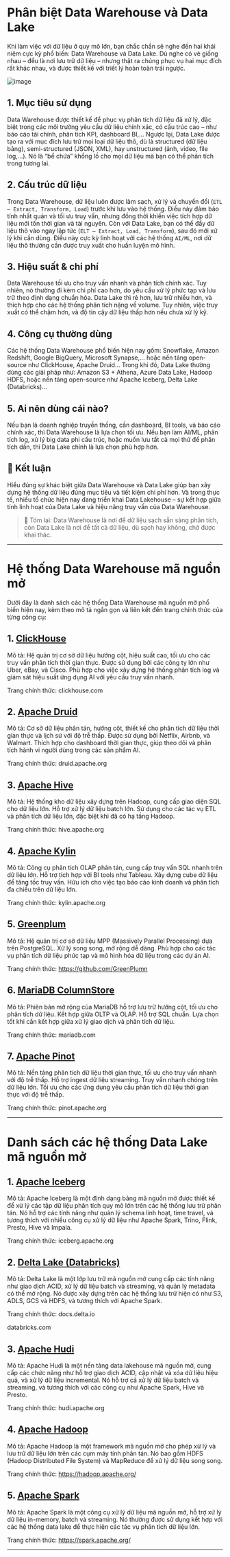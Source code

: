 # Phân biệt Data Warehouse và Data Lake
Khi làm việc với dữ liệu ở quy mô lớn, bạn chắc chắn sẽ nghe đến hai khái niệm cực kỳ phổ biến: Data Warehouse và Data Lake. Dù nghe có vẻ giống nhau – đều là nơi lưu trữ dữ liệu – nhưng thật ra chúng phục vụ hai mục đích rất khác nhau, và được thiết kế với triết lý hoàn toàn trái ngược.

![image](https://github.com/user-attachments/assets/ffccaa0c-6d03-4bbf-9a0a-0529bb8ac739)

## 1. Mục tiêu sử dụng
Data Warehouse được thiết kế để phục vụ phân tích dữ liệu đã xử lý, đặc biệt trong các môi trường yêu cầu dữ liệu chính xác, có cấu trúc cao – như báo cáo tài chính, phân tích KPI, dashboard BI,...
Ngược lại, Data Lake được tạo ra với mục đích lưu trữ mọi loại dữ liệu thô, dù là structured (dữ liệu bảng), semi-structured (JSON, XML), hay unstructured (ảnh, video, file log,...). Nó là “bể chứa” khổng lồ cho mọi dữ liệu mà bạn có thể phân tích trong tương lai.

## 2. Cấu trúc dữ liệu
Trong Data Warehouse, dữ liệu luôn được làm sạch, xử lý và chuyển đổi (`ETL – Extract, Transform, Load`) trước khi lưu vào hệ thống. Điều này đảm bảo tính nhất quán và tối ưu truy vấn, nhưng đồng thời khiến việc tích hợp dữ liệu mới tốn thời gian và tài nguyên.
Còn với Data Lake, bạn có thể đẩy dữ liệu thô vào ngay lập tức (`ELT – Extract, Load, Transform`), sau đó mới xử lý khi cần dùng. Điều này cực kỳ linh hoạt với các hệ thống `AI/ML`, nơi dữ liệu thô thường cần được truy xuất cho huấn luyện mô hình.

## 3. Hiệu suất & chi phí
Data Warehouse tối ưu cho truy vấn nhanh và phân tích chính xác. Tuy nhiên, nó thường đi kèm chi phí cao hơn, do yêu cầu xử lý phức tạp và lưu trữ theo định dạng chuẩn hóa.
Data Lake thì rẻ hơn, lưu trữ nhiều hơn, và thích hợp cho các hệ thống phân tích nặng về volume. Tuy nhiên, việc truy xuất có thể chậm hơn, và độ tin cậy dữ liệu thấp hơn nếu chưa xử lý kỹ.

## 4. Công cụ thường dùng
Các hệ thống Data Warehouse phổ biến hiện nay gồm: Snowflake, Amazon Redshift, Google BigQuery, Microsoft Synapse,... hoặc nền tảng open-source như ClickHouse, Apache Druid...
Trong khi đó, Data Lake thường dùng các giải pháp như: Amazon S3 + Athena, Azure Data Lake, Hadoop HDFS, hoặc nền tảng open-source như Apache Iceberg, Delta Lake (Databricks)...

## 5. Ai nên dùng cái nào?
Nếu bạn là doanh nghiệp truyền thống, cần dashboard, BI tools, và báo cáo chính xác, thì Data Warehouse là lựa chọn tối ưu.
Nếu bạn làm AI/ML, phân tích log, xử lý big data phi cấu trúc, hoặc muốn lưu tất cả mọi thứ để phân tích dần, thì Data Lake chính là lựa chọn phù hợp hơn.

## 🎯 Kết luận
Hiểu đúng sự khác biệt giữa Data Warehouse và Data Lake giúp bạn xây dựng hệ thống dữ liệu đúng mục tiêu và tiết kiệm chi phí hơn. Và trong thực tế, nhiều tổ chức hiện nay đang triển khai Data Lakehouse – sự kết hợp giữa tính linh hoạt của Data Lake và hiệu năng truy vấn của Data Warehouse.

> 📌 Tóm lại: Data Warehouse là nơi để dữ liệu sạch sẵn sàng phân tích, còn Data Lake là nơi để tất cả dữ liệu, dù sạch hay không, chờ được khai thác.

---
# Hệ thống Data Warehouse mã nguồn mở
Dưới đây là danh sách các hệ thống Data Warehouse mã nguồn mở phổ biến hiện nay, kèm theo mô tả ngắn gọn và liên kết đến trang chính thức của từng công cụ:

## 1. [ClickHouse](https://clickhouse.com)
Mô tả: Hệ quản trị cơ sở dữ liệu hướng cột, hiệu suất cao, tối ưu cho các truy vấn phân tích thời gian thực.
Được sử dụng bởi các công ty lớn như Uber, eBay, và Cisco. Phù hợp cho việc xây dựng hệ thống phân tích log và giám sát hiệu suất ứng dụng AI với yêu cầu truy vấn nhanh.

Trang chính thức: 
clickhouse.com

## 2. [Apache Druid](https://druid.apache.org)
Mô tả: Cơ sở dữ liệu phân tán, hướng cột, thiết kế cho phân tích dữ liệu thời gian thực và lịch sử với độ trễ thấp.
Được sử dụng bởi Netflix, Airbnb, và Walmart. Thích hợp cho dashboard thời gian thực, giúp theo dõi và phân tích hành vi người dùng trong các sản phẩm AI.

Trang chính thức: 
druid.apache.org

## 3. [Apache Hive](https://hive.apache.org)
Mô tả: Hệ thống kho dữ liệu xây dựng trên Hadoop, cung cấp giao diện SQL cho dữ liệu lớn.
Hỗ trợ xử lý dữ liệu batch lớn. Sử dụng cho các tác vụ ETL và phân tích dữ liệu lớn, đặc biệt khi đã có hạ tầng Hadoop.

Trang chính thức: 
hive.apache.org

## 4. [Apache Kylin](https://kylin.apache.org)
Mô tả: Công cụ phân tích OLAP phân tán, cung cấp truy vấn SQL nhanh trên dữ liệu lớn. Hỗ trợ tích hợp với BI tools như Tableau.
Xây dựng cube dữ liệu để tăng tốc truy vấn. Hữu ích cho việc tạo báo cáo kinh doanh và phân tích đa chiều trên dữ liệu lớn.

Trang chính thức: 
kylin.apache.org

## 5. [Greenplum](https://github.com/GreenPlumn)
Mô tả: Hệ quản trị cơ sở dữ liệu MPP (Massively Parallel Processing) dựa trên PostgreSQL. Xử lý song song, mở rộng dễ dàng. 
Phù hợp cho các tác vụ phân tích dữ liệu phức tạp và mô hình hóa dữ liệu trong các dự án AI.

Trang chính thức: https://github.com/GreenPlumn

## 6. [MariaDB ColumnStore](https://mariadb.com/resources/blog/ihme-believes-open-source-mariadb-columnstore-is-the-future-of-data-warehousing)
Mô tả: Phiên bản mở rộng của MariaDB hỗ trợ lưu trữ hướng cột, tối ưu cho phân tích dữ liệu. Kết hợp giữa OLTP và OLAP. Hỗ trợ SQL chuẩn.
Lựa chọn tốt khi cần kết hợp giữa xử lý giao dịch và phân tích dữ liệu.

Trang chính thức: 
mariadb.com

## 7. [Apache Pinot](https://pinot.apache.org)
Mô tả: Nền tảng phân tích dữ liệu thời gian thực, tối ưu cho truy vấn nhanh với độ trễ thấp. Hỗ trợ ingest dữ liệu streaming. Truy vấn nhanh chóng trên dữ liệu lớn.
Tối ưu cho các ứng dụng yêu cầu phân tích dữ liệu thời gian thực với độ trễ thấp.

Trang chính thức: 
pinot.apache.org

---
# Danh sách các hệ thống Data Lake mã nguồn mở
## 1. [Apache Iceberg](https://iceberg.apache.org)
Mô tả: Apache Iceberg là một định dạng bảng mã nguồn mở được thiết kế để xử lý các tập dữ liệu phân tích quy mô lớn trên các hệ thống lưu trữ phân tán. Nó hỗ trợ các tính năng như quản lý schema linh hoạt, time travel, và tương thích với nhiều công cụ xử lý dữ liệu như Apache Spark, Trino, Flink, Presto, Hive và Impala.

Trang chính thức: 
iceberg.apache.org

## 2. [Delta Lake (Databricks)](https://delta.io)
Mô tả: Delta Lake là một lớp lưu trữ mã nguồn mở cung cấp các tính năng như giao dịch ACID, xử lý dữ liệu batch và streaming, và quản lý metadata có thể mở rộng. Nó được xây dựng trên các hệ thống lưu trữ hiện có như S3, ADLS, GCS và HDFS, và tương thích với Apache Spark.

Trang chính thức: 
docs.delta.io

databricks.com

## 3. [Apache Hudi](https://hudi.apache.org)
Mô tả: Apache Hudi là một nền tảng data lakehouse mã nguồn mở, cung cấp các chức năng như hỗ trợ giao dịch ACID, cập nhật và xóa dữ liệu hiệu quả, và xử lý dữ liệu incremental. Nó hỗ trợ cả xử lý dữ liệu batch và streaming, và tương thích với các công cụ như Apache Spark, Hive và Presto.

Trang chính thức: 
hudi.apache.org

## 4. [Apache Hadoop](https://hadoop.apache.org/)
Mô tả: Apache Hadoop là một framework mã nguồn mở cho phép xử lý và lưu trữ dữ liệu lớn trên các cụm máy tính phân tán. Nó bao gồm HDFS (Hadoop Distributed File System) và MapReduce để xử lý dữ liệu song song.

Trang chính thức: https://hadoop.apache.org/

## 5. [Apache Spark](https://spark.apache.org/)
Mô tả: Apache Spark là một công cụ xử lý dữ liệu mã nguồn mở, hỗ trợ xử lý dữ liệu in-memory, batch và streaming. Nó thường được sử dụng kết hợp với các hệ thống data lake để thực hiện các tác vụ phân tích dữ liệu lớn.

Trang chính thức: https://spark.apache.org/

---
